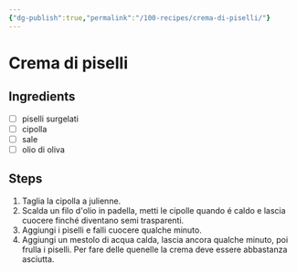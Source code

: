 ```yaml
---
{"dg-publish":true,"permalink":"/100-recipes/crema-di-piselli/"}
---
```


# Crema di piselli
## Ingredients
- [ ] piselli surgelati
- [ ] cipolla
- [ ] sale
- [ ] olio di oliva
## Steps
1. Taglia la cipolla a julienne.
2. Scalda un filo d'olio in padella, metti le cipolle quando é caldo e lascia cuocere finché diventano semi trasparenti.
3. Aggiungi i piselli e falli cuocere qualche minuto. 
4. Aggiungi un mestolo di acqua calda, lascia ancora qualche minuto, poi frulla i piselli. Per fare delle quenelle la crema deve essere abbastanza asciutta.